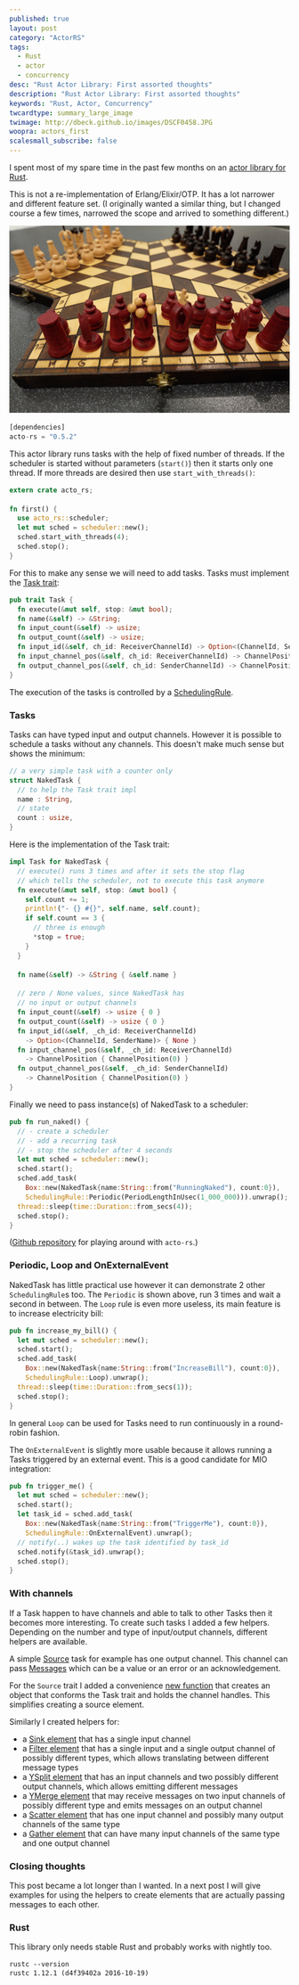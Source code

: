 ```yaml
---
published: true
layout: post
category: "ActorRS"
tags:
  - Rust
  - actor
  - concurrency
desc: "Rust Actor Library: First assorted thoughts"
description: "Rust Actor Library: First assorted thoughts"
keywords: "Rust, Actor, Concurrency"
twcardtype: summary_large_image
twimage: http://dbeck.github.io/images/DSCF0458.JPG
woopra: actors_first
scalesmall_subscribe: false
---
```


I spent most of my spare time in the past few months on an [actor library for Rust](https://github.com/dbeck/acto-rs).

This is not a re-implementation of Erlang/Elixir/OTP. It has a lot narrower and different feature set. (I originally wanted a similar thing, but I changed course a few times, narrowed the scope and arrived to something different.)

![first](/images/DSCF0458.JPG)

```rust
[dependencies]
acto-rs = "0.5.2"
```

This actor library runs tasks with the help of fixed number of threads. If the scheduler is started without parameters (`start()`) then it starts only one thread. If more threads are desired then use `start_with_threads()`:

```rust
extern crate acto_rs;

fn first() {
  use acto_rs::scheduler;
  let mut sched = scheduler::new();
  sched.start_with_threads(4);
  sched.stop();
}
```

For this to make any sense we will need to add tasks. Tasks must implement the [Task trait](https://github.com/dbeck/acto-rs/blob/master/src/lib.rs#L83):

```rust
pub trait Task {
  fn execute(&mut self, stop: &mut bool);
  fn name(&self) -> &String;
  fn input_count(&self) -> usize;
  fn output_count(&self) -> usize;
  fn input_id(&self, ch_id: ReceiverChannelId) -> Option<(ChannelId, SenderName)>;
  fn input_channel_pos(&self, ch_id: ReceiverChannelId) -> ChannelPosition;
  fn output_channel_pos(&self, ch_id: SenderChannelId) -> ChannelPosition;
}
```

The execution of the tasks is controlled by a [SchedulingRule](https://github.com/dbeck/acto-rs/blob/master/src/lib.rs#L67).

### Tasks

Tasks can have typed input and output channels. However it is possible to schedule a tasks without any channels. This doesn't make much sense but shows the minimum:

```rust
// a very simple task with a counter only
struct NakedTask {
  // to help the Task trait impl
  name : String,
  // state
  count : usize,
}
```

Here is the implementation of the Task trait:

```rust
impl Task for NakedTask {
  // execute() runs 3 times and after it sets the stop flag
  // which tells the scheduler, not to execute this task anymore
  fn execute(&mut self, stop: &mut bool) {
    self.count += 1;
    println!("- {} #{}", self.name, self.count);
    if self.count == 3 {
      // three is enough
      *stop = true;
    }
  }

  fn name(&self) -> &String { &self.name }

  // zero / None values, since NakedTask has
  // no input or output channels
  fn input_count(&self) -> usize { 0 }
  fn output_count(&self) -> usize { 0 }
  fn input_id(&self, _ch_id: ReceiverChannelId)
    -> Option<(ChannelId, SenderName)> { None }
  fn input_channel_pos(&self, _ch_id: ReceiverChannelId)
    -> ChannelPosition { ChannelPosition(0) }
  fn output_channel_pos(&self, _ch_id: SenderChannelId)
    -> ChannelPosition { ChannelPosition(0) }
}
```

Finally we need to pass instance(s) of NakedTask to a scheduler:

```rust
pub fn run_naked() {
  // - create a scheduler
  // - add a recurring task
  // - stop the scheduler after 4 seconds
  let mut sched = scheduler::new();
  sched.start();
  sched.add_task(
    Box::new(NakedTask{name:String::from("RunningNaked"), count:0}),
    SchedulingRule::Periodic(PeriodLengthInUsec(1_000_000))).unwrap();
  thread::sleep(time::Duration::from_secs(4));
  sched.stop();
}
```

([Github repository](https://github.com/dbeck/acto-rs-playground/blob/master/src/naked.rs) for playing around with `acto-rs`.)

### Periodic, Loop and OnExternalEvent

NakedTask has little practical use however it can demonstrate 2 other `SchedulingRule`s too. The `Periodic` is shown above, run 3 times and wait a second in between. The `Loop` rule is even more useless, its main feature is to increase electricity bill:

```rust
pub fn increase_my_bill() {
  let mut sched = scheduler::new();
  sched.start();
  sched.add_task(
    Box::new(NakedTask{name:String::from("IncreaseBill"), count:0}),
    SchedulingRule::Loop).unwrap();
  thread::sleep(time::Duration::from_secs(1));
  sched.stop();
}
```

In general `Loop` can be used for Tasks need to run continuously in a round-robin fashion.

The `OnExternalEvent` is slightly more usable because it allows running a Tasks triggered by an external event. This is a good candidate for MIO integration:

```rust
pub fn trigger_me() {
  let mut sched = scheduler::new();
  sched.start();
  let task_id = sched.add_task(
    Box::new(NakedTask{name:String::from("TriggerMe"), count:0}),
    SchedulingRule::OnExternalEvent).unwrap();
  // notify(..) wakes up the task identified by task_id
  sched.notify(&task_id).unwrap();
  sched.stop();
}
```

### With channels

If a Task happen to have channels and able to talk to other Tasks then it becomes more interesting. To create such tasks I added a few helpers. Depending on the number and type of input/output channels, different helpers are available.

A simple [Source](https://github.com/dbeck/acto-rs/blob/0.5.2/src/elem/source.rs#L5) task for example has one output channel. This channel can pass [Messages](https://github.com/dbeck/acto-rs/blob/0.5.2/src/lib.rs#L45) which can be a value or an error or an acknowledgement.

For the `Source` trait I added a convenience [new function](https://github.com/dbeck/acto-rs/blob/0.5.2/src/elem/source.rs#L15) that creates an object that conforms the Task trait and holds the channel handles. This simplifies creating a source element.

Similarly I created helpers for:

- a [Sink element](https://github.com/dbeck/acto-rs/blob/0.5.2/src/elem/sink.rs#L4) that has a single input channel
- a [Filter element](https://github.com/dbeck/acto-rs/blob/0.5.2/src/elem/filter.rs#L7) that has a single input and a single output channel of possibly different types, which allows translating between different message types
- a [YSplit element](https://github.com/dbeck/acto-rs/blob/0.5.2/src/elem/ysplit.rs#L7) that has an input channels and two possibly different output channels, which allows emitting different messages
- a [YMerge element](https://github.com/dbeck/acto-rs/blob/0.5.2/src/elem/ymerge.rs#L7) that may receive messages on two input channels of possibly different type and emits messages on an output channel
- a [Scatter element](https://github.com/dbeck/acto-rs/blob/0.5.2/src/elem/scatter.rs#L7) that has one input channel and possibly many output channels of the same type
- a [Gather element](https://github.com/dbeck/acto-rs/blob/0.5.2/src/elem/gather.rs#L7) that can have many input channels of the same type and one output channel

### Closing thoughts

This post became a lot longer than I wanted. In a next post I will give examples for using the helpers to create elements that are actually passing messages to each other.

### Rust

This library only needs stable Rust and probably works with nightly too.

```
rustc --version
rustc 1.12.1 (d4f39402a 2016-10-19)
```

